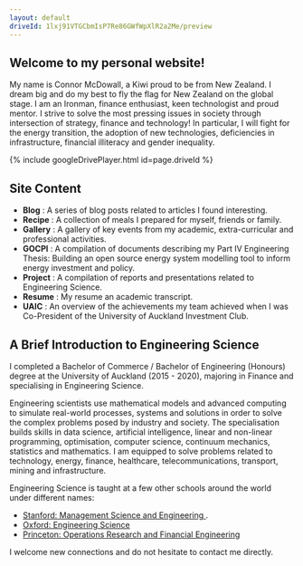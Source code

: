 ```yaml
---
layout: default
driveId: 1lxj91VTGCbmIsP7Re86GWfWpXlR2a2Me/preview
---
```


## Welcome to my personal website! ##

My name is Connor McDowall, a Kiwi proud to be from New Zealand.
I dream big and do my best to fly the flag for New Zealand on the global stage.
I am an Ironman, finance enthusiast, keen technologist and proud mentor.
I strive to solve the most pressing issues in society through intersection of strategy, finance and technology!
In particular, I will fight for the energy transition, the adoption of new technologies, deficiencies in infrastructure, financial illiteracy and gender inequality.

{% include googleDrivePlayer.html id=page.driveId %}

## Site Content ##

* **Blog** : A series of blog posts related to articles I found interesting.
* **Recipe** : A collection of meals I prepared for myself, friends or family.
* **Gallery** : A gallery of key events from my academic, extra-curricular and professional activities.
* **GOCPI** : A compilation of documents describing my Part IV Engineering Thesis: Building an open source energy system modelling tool to inform energy investment and policy.
* **Project** : A compilation of reports and presentations related to Engineering Science.
* **Resume** : My resume an academic transcript.
* **UAIC** : An overview of the achievements my team achieved when I was Co-President of the University of Auckland Investment Club.

## A Brief Introduction to Engineering Science ##

I completed a Bachelor of Commerce / Bachelor of Engineering (Honours) degree at the University of Auckland (2015 - 2020), majoring in Finance and specialising in Engineering Science.

Engineering scientists use mathematical models and advanced computing to simulate real-world processes, systems and solutions in order to solve the complex problems posed by industry and society. The specialisation builds skills in data science, artificial intelligence, linear and non-linear programming, optimisation, computer science, continuum mechanics, statistics and mathematics. I am equipped to solve problems related to technology, energy, finance, healthcare, telecommunications, transport, mining and infrastructure.

Engineering Science is taught at a few other schools around the world under different names:
* [Stanford: Management Science and Engineering ](https://msande.stanford.edu/).                           
* [Oxford: Engineering Science](https://www.ox.ac.uk/admissions/undergraduate/courses-listing/engineering-science)
* [Princeton: Operations Research and Financial Engineering](https://orfe.princeton.edu/)

I welcome new connections and do not hesitate to contact me directly.

